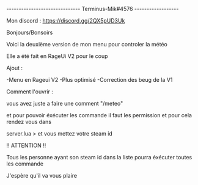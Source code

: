 ------------------------------ Terminus-Mik#4576 ------------------

Mon discord : https://discord.gg/2QX5pUD3Uk


Bonjours/Bonsoirs 

Voici la deuxième version de mon menu pour controler la météo 

Elle a été fait en RageUi V2 pour le coup 


Ajout : 

-Menu en Rageui V2
-Plus optimisé 
-Correction des beug de la V1


Comment l'ouvrir  :

vous avez juste a faire une comment "/meteo"

et pour pouvoir éxécuter les commande il faut les permission et pour cela rendez vous dans 


server.lua > et vous mettez votre steam id 

!! ATTENTION !!

Tous les personne ayant son steam id dans la liste pourra éxécuter toutes les commande 

J'espère qu'il va vous plaire 




